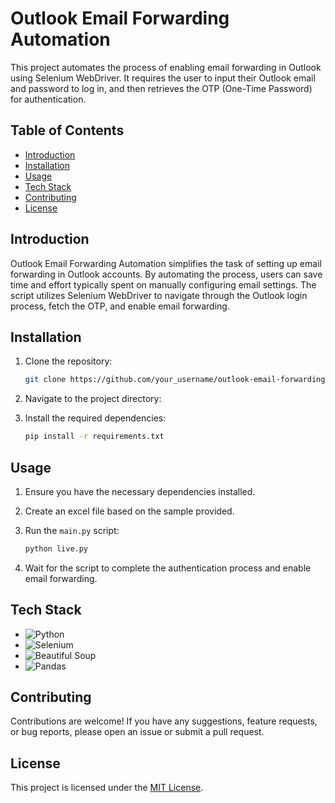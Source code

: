 # Outlook Email Forwarding Automation

This project automates the process of enabling email forwarding in Outlook using Selenium WebDriver. It requires the user to input their Outlook email and password to log in, and then retrieves the OTP (One-Time Password) for authentication.

## Table of Contents
- [Introduction](#introduction)
- [Installation](#installation)
- [Usage](#usage)
- [Tech Stack](#tech-stack)
- [Contributing](#contributing)
- [License](#license)

## Introduction

Outlook Email Forwarding Automation simplifies the task of setting up email forwarding in Outlook accounts. By automating the process, users can save time and effort typically spent on manually configuring email settings. The script utilizes Selenium WebDriver to navigate through the Outlook login process, fetch the OTP, and enable email forwarding.

## Installation

1. Clone the repository:

    ```bash
    git clone https://github.com/your_username/outlook-email-forwarding-automation.git
    ```

2. Navigate to the project directory:

3. Install the required dependencies:

    ```bash
    pip install -r requirements.txt
    ```

## Usage

1. Ensure you have the necessary dependencies installed.
2. Create an excel file based on the sample provided.
3. Run the `main.py` script:

    ```bash
    python live.py
    ```
    
4. Wait for the script to complete the authentication process and enable email forwarding.

## Tech Stack

- ![Python](https://img.shields.io/badge/Python-3776AB?style=for-the-badge&logo=python&logoColor=white)
- ![Selenium](https://img.shields.io/badge/Selenium-43B02A?style=for-the-badge&logo=selenium&logoColor=white)
- ![Beautiful Soup](https://img.shields.io/badge/Beautiful%20Soup-4.9.3-59666C?style=for-the-badge&logo=beautifulsoup&logoColor=white)
- ![Pandas](https://img.shields.io/badge/Pandas-150458?style=for-the-badge&logo=pandas&logoColor=white)

## Contributing

Contributions are welcome! If you have any suggestions, feature requests, or bug reports, please open an issue or submit a pull request.

## License

This project is licensed under the [MIT License](LICENSE).
